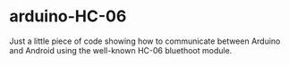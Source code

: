 # arduino-HC-06

Just a little piece of code showing how to communicate between Arduino and Android using the well-known HC-06 bluethoot module.
